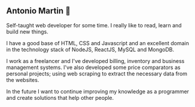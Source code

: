 ## Antonio Martin 👋


<!--
**antoniowd/antoniowd** is a ✨ _special_ ✨ repository because its `README.md` (this file) appears on your GitHub profile.

Here are some ideas to get you started:

- 🔭 I’m currently working on ...
- 🌱 I’m currently learning ...
- 👯 I’m looking to collaborate on ...
- 🤔 I’m looking for help with ...
- 💬 Ask me about ...
- 📫 How to reach me: ...
- 😄 Pronouns: ...
- ⚡ Fun fact: ...
-->


Self-taught web developer for some time. I really like to read, learn and build new things.

I have a good base of HTML, CSS and Javascript and an excellent domain in the technology stack of NodeJS, ReactJS, MySQL and MongoDB.

I work as a freelancer and I've developed billing, inventory and business management systems. I've also developed some price comparators as personal projects; using web scraping to extract the necessary data from the websites.

In the future I want to continue improving my knowledge as a programmer and create solutions that help other people.
